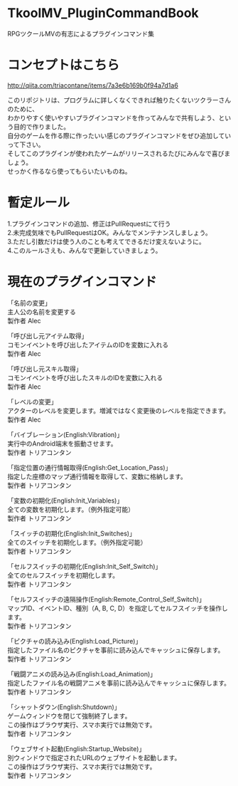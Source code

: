 # TkoolMV_PluginCommandBook  
RPGツクールMVの有志によるプラグインコマンド集  
  
# コンセプトはこちら  
<http://qiita.com/triacontane/items/7a3e6b169b0f94a7d1a6>  

このリポジトリは、プログラムに詳しくなくできれば触りたくないツクラーさんのために、  
わかりやすく使いやすいプラグインコマンドを作ってみんなで共有しよう、という目的で作りました。  
自分のゲームを作る際に作ったいい感じのプラグインコマンドをぜひ追加していって下さい。  
そしてこのプラグインが使われたゲームがリリースされるたびにみんなで喜びましょう。  
せっかく作るなら使ってもらいたいものね。  

# 暫定ルール  
1.プラグインコマンドの追加、修正はPullRequestにて行う  
2.未完成気味でもPullRequestはOK。みんなでメンテナンスしましょう。  
3.ただし引数だけは使う人のことも考えてできるだけ変えないように。  
4.このルールさえも、みんなで更新していきましょう。

# 現在のプラグインコマンド
「名前の変更」  
 主人公の名前を変更する  
 製作者 Alec  

「呼び出し元アイテム取得」  
 コモンイベントを呼び出したアイテムのIDを変数に入れる  
 製作者 Alec  

「呼び出し元スキル取得」  
 コモンイベントを呼び出したスキルのIDを変数に入れる  
 製作者 Alec  

「レベルの変更」  
 アクターのレベルを変更します。増減ではなく変更後のレベルを指定できます。  
 製作者 Alec  

「バイブレーション(English:Vibration)」  
 実行中のAndroid端末を振動させます。  
 製作者 トリアコンタン  

「指定位置の通行情報取得(English:Get_Location_Pass)」  
 指定した座標のマップ通行情報を取得して、変数に格納します。  
 製作者 トリアコンタン  

「変数の初期化(English:Init_Variables)」  
 全ての変数を初期化します。（例外指定可能）  
 製作者 トリアコンタン  

「スイッチの初期化(English:Init_Switches)」  
 全てのスイッチを初期化します。（例外指定可能）  
 製作者 トリアコンタン  

「セルフスイッチの初期化(English:Init_Self_Switch)」  
 全てのセルフスイッチを初期化します。  
 製作者 トリアコンタン  
 
「セルフスイッチの遠隔操作(English:Remote_Control_Self_Switch)」  
 マップID、イベントID、種別（A, B, C, D）を指定してセルフスイッチを操作します。  
 製作者 トリアコンタン  

「ピクチャの読み込み(English:Load_Picture)」  
 指定したファイル名のピクチャを事前に読み込んでキャッシュに保存します。  
 製作者 トリアコンタン  

「戦闘アニメの読み込み(English:Load_Animation)」  
 指定したファイル名の戦闘アニメを事前に読み込んでキャッシュに保存します。  
 製作者 トリアコンタン  

「シャットダウン(English:Shutdown)」  
 ゲームウィンドウを閉じて強制終了します。  
 この操作はブラウザ実行、スマホ実行では無効です。  
 製作者 トリアコンタン  

「ウェブサイト起動(English:Startup_Website)」  
 別ウィンドウで指定されたURLのウェブサイトを起動します。  
 この操作はブラウザ実行、スマホ実行では無効です。  
 製作者 トリアコンタン  

